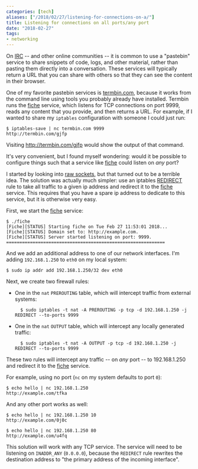 ```yaml
---
categories: [tech]
aliases: ["/2018/02/27/listening-for-connections-on-a/"]
title: Listening for connections on all ports/any port
date: "2018-02-27"
tags:
- networking
---
```


On [IRC][] -- and other online communities -- it is common to use a
"pastebin" service to share snippets of code, logs, and other
material, rather than pasting them directly into a conversation.
These services will typically return a URL that you can share with
others so that they can see the content in their browser.

One of my favorite pastebin services is [termbin.com][], because it
works from the command line using tools you probably already have
installed.  Termbin runs the [fiche][] service, which listens for TCP
connections on port 9999, reads any content that you provide, and then
returns a URL.  For example, if I wanted to share my `iptables`
configuration with someone I could just run:

    $ iptables-save | nc termbin.com 9999
    http://termbin.com/gjfp

Visiting <http://termbin.com/gjfp> would show the output of that
command.

It's very convenient, but I found myself wondering: would it be
possible to configure things such that a service like [fiche][]
could listen on *any* port?

I started by looking into [raw sockets][], but that turned out to be a
terrible idea.  The solution was actually much simpler: use an
iptables [REDIRECT][] rule to take all traffic to a given ip address
and redirect it to the [fiche][] service.  This requires that you have
a spare ip address to dedicate to this service, but it is otherwise
very easy.

First, we start the [fiche][] service:

    $ ./fiche
    [Fiche][STATUS] Starting fiche on Tue Feb 27 11:53:01 2018...
    [Fiche][STATUS] Domain set to: http://example.com.
    [Fiche][STATUS] Server started listening on port: 9999.
    ============================================================

And we add an additional address to one of our network interfaces.
I'm adding `192.168.1.250` to `eth0` on my local system:

    $ sudo ip addr add 192.168.1.250/32 dev eth0

Next, we create two firewall rules:

- One in the `nat` `PREROUTING` table, which will intercept traffic
  from external systems:

        $ sudo iptables -t nat -A PREROUTING -p tcp -d 192.168.1.250 -j REDIRECT --to-ports 9999

- One in the `nat` `OUTPUT` table, which will intercept any locally
  generated traffic:

        $ sudo iptables -t nat -A OUTPUT -p tcp -d 192.168.1.250 -j REDIRECT --to-ports 9999

These two rules will intercept any traffic -- on *any* port -- to
192.168.1.250 and redirect it to the [fiche][] service.

For example, using no port (`nc` on my system defaults to port `0`):

    $ echo hello | nc 192.168.1.250
    http://example.com/tfka

And any other port works as well:

    $ echo hello | nc 192.168.1.250 10
    http://example.com/0j0c

    $ echo hello | nc 192.168.1.250 80
    http://example.com/u4fq

This solution will work with any TCP service.  The service will need
to be listening on `INADDR_ANY` (`0.0.0.0`), because the `REDIRECT`
rule rewrites the destination address to "the primary address of the
incoming interface".

[irc]: https://en.wikipedia.org/wiki/Internet_Relay_Chat
[termbin.com]: http://termbin.com
[fiche]: https://github.com/solusipse/fiche
[raw sockets]: https://en.wikipedia.org/wiki/Network_socket#Raw_socket
[redirect]: http://ipset.netfilter.org/iptables-extensions.man.html#lbDM
